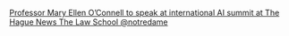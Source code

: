 [Professor Mary Ellen O’Connell to speak at international AI summit at The Hague   News   The Law School   @notredame](https://qi.tc/qi/111348)
